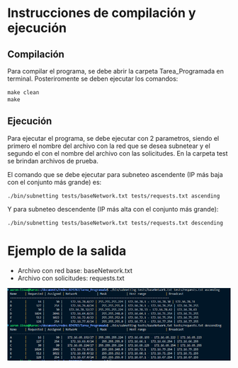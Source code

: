 # Instrucciones de compilación y ejecución

## Compilación

Para compilar el programa, se debe abrir la carpeta Tarea_Programada en terminal. Posteriromente se deben ejecutar los comandos:

    make clean
    make

## Ejecución

Para ejecutar el programa, se debe ejecutar con 2 parametros, siendo el primero el nombre del archivo con la red que se desea subnetear y el segundo el con el nombre del archivo con las solicitudes. En la carpeta test se brindan archivos de prueba.

El comando que se debe ejecutar para subneteo ascendente (IP más baja con el conjunto más grande) es:

    ./bin/subnetting tests/baseNetwork.txt tests/requests.txt ascending

Y para subneteo descendente (IP más alta con el conjunto más grande):

    ./bin/subnetting tests/baseNetwork.txt tests/requests.txt descending


# Ejemplo de la salida
- Archivo con red base: baseNetwork.txt
- Archivo con solicitudes: requests.txt

![alt text](images/image.png)